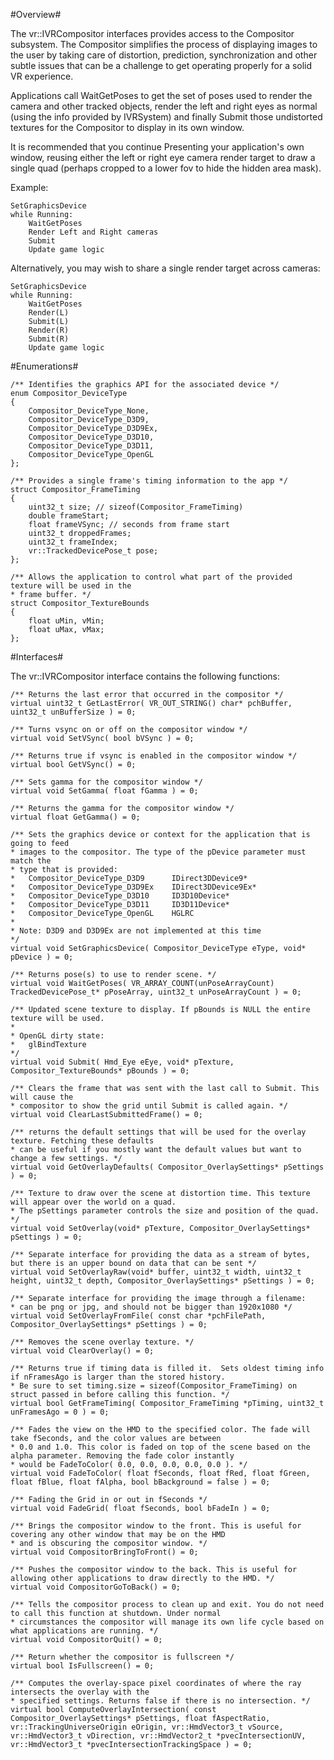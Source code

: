 #Overview#

The vr::IVRCompositor interfaces provides access to the Compositor subsystem.  The Compositor simplifies the process of displaying images to the user by taking care of distortion, prediction, synchronization and other subtle issues that can be a challenge to get operating properly for a solid VR experience.

Applications call WaitGetPoses to get the set of poses used to render the camera and other tracked objects, render the left and right eyes as normal (using the info provided by IVRSystem) and finally Submit those undistorted textures for the Compositor to display in its own window.

It is recommended that you continue Presenting your application's own window, reusing either the left or right eye camera render target to draw a single quad (perhaps cropped to a lower fov to hide the hidden area mask).

Example:

    SetGraphicsDevice
    while Running:
        WaitGetPoses
        Render Left and Right cameras
        Submit
        Update game logic

Alternatively, you may wish to share a single render target across cameras:

    SetGraphicsDevice
    while Running:
        WaitGetPoses
        Render(L)
        Submit(L)
        Render(R)
        Submit(R)
        Update game logic

#Enumerations#

    /** Identifies the graphics API for the associated device */
    enum Compositor_DeviceType
    {
        Compositor_DeviceType_None,
        Compositor_DeviceType_D3D9,
        Compositor_DeviceType_D3D9Ex,
        Compositor_DeviceType_D3D10,
        Compositor_DeviceType_D3D11,
        Compositor_DeviceType_OpenGL
    };

    /** Provides a single frame's timing information to the app */
    struct Compositor_FrameTiming
    {
        uint32_t size; // sizeof(Compositor_FrameTiming)
        double frameStart;
        float frameVSync; // seconds from frame start
        uint32_t droppedFrames;
        uint32_t frameIndex;
        vr::TrackedDevicePose_t pose;
    };

    /** Allows the application to control what part of the provided texture will be used in the
    * frame buffer. */
    struct Compositor_TextureBounds
    {
        float uMin, vMin;
        float uMax, vMax;
    };

#Interfaces#

The vr::IVRCompositor interface contains the following functions:

	/** Returns the last error that occurred in the compositor */
	virtual uint32_t GetLastError( VR_OUT_STRING() char* pchBuffer, uint32_t unBufferSize ) = 0;

	/** Turns vsync on or off on the compositor window */
	virtual void SetVSync( bool bVSync ) = 0;

	/** Returns true if vsync is enabled in the compositor window */
	virtual bool GetVSync() = 0;

	/** Sets gamma for the compositor window */
	virtual void SetGamma( float fGamma ) = 0;

	/** Returns the gamma for the compositor window */
	virtual float GetGamma() = 0;

	/** Sets the graphics device or context for the application that is going to feed 
	* images to the compositor. The type of the pDevice parameter must match the 
	* type that is provided:
	*	Compositor_DeviceType_D3D9		IDirect3DDevice9*
	*	Compositor_DeviceType_D3D9Ex	IDirect3DDevice9Ex*
	*	Compositor_DeviceType_D3D10		ID3D10Device*
	*	Compositor_DeviceType_D3D11		ID3D11Device*
	*	Compositor_DeviceType_OpenGL	HGLRC
	*
	* Note: D3D9 and D3D9Ex are not implemented at this time
	*/
	virtual void SetGraphicsDevice( Compositor_DeviceType eType, void* pDevice ) = 0;

	/** Returns pose(s) to use to render scene. */
	virtual void WaitGetPoses( VR_ARRAY_COUNT(unPoseArrayCount) TrackedDevicePose_t* pPoseArray, uint32_t unPoseArrayCount ) = 0;

	/** Updated scene texture to display. If pBounds is NULL the entire texture will be used.
	*
	* OpenGL dirty state:
	*	glBindTexture
	*/
	virtual void Submit( Hmd_Eye eEye, void* pTexture, Compositor_TextureBounds* pBounds ) = 0;

	/** Clears the frame that was sent with the last call to Submit. This will cause the 
	* compositor to show the grid until Submit is called again. */
	virtual void ClearLastSubmittedFrame() = 0;

	/** returns the default settings that will be used for the overlay texture. Fetching these defaults 
	* can be useful if you mostly want the default values but want to change a few settings. */
	virtual void GetOverlayDefaults( Compositor_OverlaySettings* pSettings ) = 0;

	/** Texture to draw over the scene at distortion time. This texture will appear over the world on a quad.
	* The pSettings parameter controls the size and position of the quad. */
	virtual void SetOverlay(void* pTexture, Compositor_OverlaySettings* pSettings ) = 0;

	/** Separate interface for providing the data as a stream of bytes, but there is an upper bound on data that can be sent */
	virtual void SetOverlayRaw(void* buffer, uint32_t width, uint32_t height, uint32_t depth, Compositor_OverlaySettings* pSettings ) = 0;

	/** Separate interface for providing the image through a filename: 
	* can be png or jpg, and should not be bigger than 1920x1080 */
	virtual void SetOverlayFromFile( const char *pchFilePath, Compositor_OverlaySettings* pSettings ) = 0;

	/** Removes the scene overlay texture. */
	virtual void ClearOverlay() = 0;

	/** Returns true if timing data is filled it.  Sets oldest timing info if nFramesAgo is larger than the stored history.
	* Be sure to set timing.size = sizeof(Compositor_FrameTiming) on struct passed in before calling this function. */
	virtual bool GetFrameTiming( Compositor_FrameTiming *pTiming, uint32_t unFramesAgo = 0 ) = 0;

	/** Fades the view on the HMD to the specified color. The fade will take fSeconds, and the color values are between 
	* 0.0 and 1.0. This color is faded on top of the scene based on the alpha parameter. Removing the fade color instantly 
	* would be FadeToColor( 0.0, 0.0, 0.0, 0.0, 0.0 ). */
	virtual void FadeToColor( float fSeconds, float fRed, float fGreen, float fBlue, float fAlpha, bool bBackground = false ) = 0;

	/** Fading the Grid in or out in fSeconds */
	virtual void FadeGrid( float fSeconds, bool bFadeIn ) = 0;

	/** Brings the compositor window to the front. This is useful for covering any other window that may be on the HMD 
	* and is obscuring the compositor window. */
	virtual void CompositorBringToFront() = 0;

	/** Pushes the compositor window to the back. This is useful for allowing other applications to draw directly to the HMD. */
	virtual void CompositorGoToBack() = 0;

	/** Tells the compositor process to clean up and exit. You do not need to call this function at shutdown. Under normal 
	* circumstances the compositor will manage its own life cycle based on what applications are running. */
	virtual void CompositorQuit() = 0;
	
	/** Return whether the compositor is fullscreen */
	virtual bool IsFullscreen() = 0;

	/** Computes the overlay-space pixel coordinates of where the ray intersects the overlay with the
	* specified settings. Returns false if there is no intersection. */
	virtual bool ComputeOverlayIntersection( const Compositor_OverlaySettings* pSettings, float fAspectRatio, vr::TrackingUniverseOrigin eOrigin, vr::HmdVector3_t vSource, vr::HmdVector3_t vDirection, vr::HmdVector2_t *pvecIntersectionUV, vr::HmdVector3_t *pvecIntersectionTrackingSpace ) = 0;
